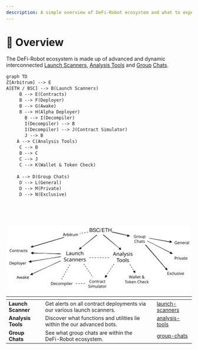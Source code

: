 ```yaml
---
description: A simple overview of DeFi-Robot ecosystem and what to expect.
---
```


# 👀 Overview

The DeFi-Robot ecosystem is made up of advanced and dynamic interconnected [Launch Scanners](../utilities/launch-scanners/), [Analysis Tools](../utilities/analysis-tools/) and [Group](../utilities/group-chats/) [Chats](../utilities/group-chats/).

```mermaid
graph TD
Z[Arbitrum] --> E
A[ETH / BSC] --> B(Launch Scanners)
     B --> E(Contracts)
     B --> F(Deployer)
     B --> G(Awake)
     B --> H(Alpha Deployer)
       B --> I(Decompiler)
       I(Decompiler) --> B
       I(Decompiler) --> J(Contract Simulator)
       J --> B
    A --> C(Analysis Tools)
     C --> B
     B --> C
     C --> J
     C --> K(Wallet & Token Check)

    A --> D(Group Chats)
     D --> L(General)
     D --> M(Private)
     D --> N(Exclusive)





```

<img src="../.gitbook/assets/file.drawing (1) (2).svg" alt="" class="gitbook-drawing">

<table data-view="cards"><thead><tr><th></th><th></th><th></th><th data-hidden data-card-target data-type="content-ref"></th></tr></thead><tbody><tr><td> <strong>Launch Scanner</strong></td><td>Get alerts on all contract deployments via our various launch scanners.</td><td></td><td><a href="../utilities/launch-scanners/">launch-scanners</a></td></tr><tr><td><strong>Analysis</strong> <strong>Tools</strong></td><td>Discover what functions and utilities lie within the our advanced bots.</td><td></td><td><a href="../utilities/analysis-tools/">analysis-tools</a></td></tr><tr><td><strong>Group Chats</strong></td><td>See what group chats are within the DeFi-Robot ecosystem.</td><td></td><td><a href="../utilities/group-chats/">group-chats</a></td></tr></tbody></table>

